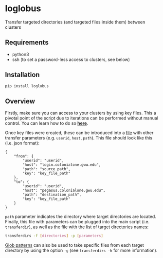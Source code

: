 # loglobus

Transfer targeted directories (and targeted files inside them) between clusters

## Requirements
* python3
* ssh (to set a password-less access to clusters, see below)

## Installation

```bash
pip install loglobus
```

## Overview

Firstly, make sure you can access to your clusters by using key files. This a pivotal point of the script due to iterations can be performed without manual control. You can learn how to do so [**here**](setPasswordlessAccess.md).

Once key files were created, these can be introduced into a [file](params_dir.txt) with other transfer parameters (e.g. `userid`, `host`, `path`). This file should look like this (i.e. json format):

```
{
    "from": {
        "userid": "userid",
        "host": "login.colonialone.gwu.edu",
        "path": "source_path",
        "key": "key_file_path"
    },
    "to": {
        "userid": "userid",
        "host": "pegasus.colonialone.gwu.edu",
        "path": "destination_path",
        "key": "key_file_path"
    }
}
```
`path` parameter indicates the directory where target directories are located. Finally, this file with parameters can be plugged into the main script (i.e. `transferdir`), as well as the file with the list of target directories names:

```bash
transferdirs -f [directories] -p [parameters]
```

[Glob patterns](globs.txt) can also be used to take specific files from each target directory by using the option `-g` (see `transferdirs -h` for more information).
